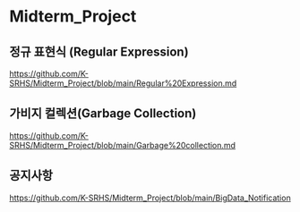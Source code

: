 # Midterm_Project

## 정규 표현식 (Regular Expression)
https://github.com/K-SRHS/Midterm_Project/blob/main/Regular%20Expression.md

## 가비지 컬렉션(Garbage Collection)
https://github.com/K-SRHS/Midterm_Project/blob/main/Garbage%20collection.md

## 공지사항
https://github.com/K-SRHS/Midterm_Project/blob/main/BigData_Notification
